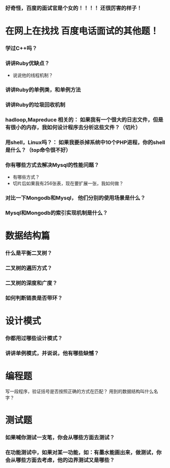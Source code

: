 ### 好奇怪，百度的面试官是个女的！！！！ 还很厉害的样子！

# 在网上在找找 百度电话面试的其他题！   


### 学过C++吗？

### 讲讲Ruby优缺点？
 * 说说他的线程机制？

### 讲讲Ruby的单例类，和单例方法

### 讲讲Ruby的垃圾回收机制

### hadloop,Mapreduce 相关的： 如果我有一个很大的日志文件，但是有很小的内存，我如何设计程序去分析这些文件？（切片）

### 用shell，Linux吗？： 如果我要杀掉系统中10个PHP进程，你的shell是什么？（top命令很不好）

### 你有哪些方式去解决Mysql的性能问题？
* 有哪些方式？
* 切片后如果我有256张表，现在要扩展一张，我如何做？

### 对比一下Mongodb和Mysql， 他们分别的使用场景是什么？

### Mysql和Mongodb的索引实现机制是什么？

# 数据结构篇

### 什么是平衡二叉树？

### 二叉树的遍历方式？

### 二叉树的深度和广度？

### 如何判断链表是否带环？

# 设计模式

### 你都用过哪些设计模式？

### 讲讲单例模式，并说说，他有哪些缺憾？

# 编程题

写一段程序，验证括号是否按照正确的方式在匹配？ 用到的数据结构叫什么名字？

# 测试题

### 如果喊你测试一支笔，你会从哪些方面去测试？

### 在功能测试中，如果对某一功能，如：有墨水能画出来，做测试，你会从哪些方面去考虑，他的边界测试又是哪些？









